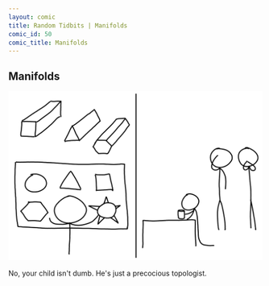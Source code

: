 ```yaml
---
layout: comic
title: Random Tidbits | Manifolds
comic_id: 50
comic_title: Manifolds
---
```


## Manifolds

<img id="img50" src="/assets/images/50.png">

No, your child isn't dumb. He's just a precocious topologist.
